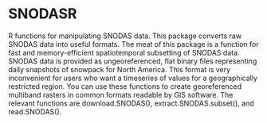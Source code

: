 # SNODASR
 R functions for manipulating SNODAS data. This package converts raw SNODAS data into useful formats. The meat of this package is a function for fast and memory-efficient spatiotemporal subsetting of SNODAS data. SNODAS data is provided as ungeoreferenced, flat binary files representing daily snapshots of snowpack for North America. This format is very inconvenient for users who want a timeseries of values for a geographically restricted region. You can use these functions to create georeferenced multiband rasters in common formats readable by GIS software.  The relevant functions are download.SNODAS(), extract.SNODAS.subset(), and read.SNODAS().
